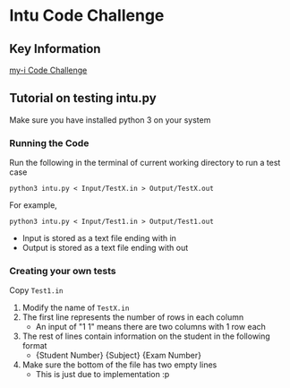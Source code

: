# Intu Code Challenge

## Key Information
[my-i Code Challenge](https://www.intuitioneducation.com.au/media/1578/my-i-code-challenge-2022.pdf)

## Tutorial on testing intu.py
Make sure you have installed python 3 on your system

### Running the Code
Run the following in the terminal of current working directory to run a test case

```commandline
python3 intu.py < Input/TestX.in > Output/TestX.out
```

For example,

```commandline
python3 intu.py < Input/Test1.in > Output/Test1.out
```
 
- Input is stored as a text file ending with in
- Output is stored as a text file ending with out

### Creating your own tests

Copy `Test1.in`

1. Modify the name of `TestX.in` 
2. The first line represents the number of rows in each column
   - An input of "1 1" means there are two columns with 1 row each
3. The rest of lines contain information on the student in the following format
   - {Student Number} {Subject} {Exam Number}
4. Make sure the bottom of the file has two empty lines
   - This is just due to implementation :p 

